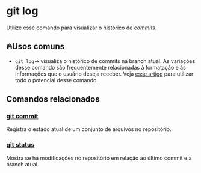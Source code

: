 # git log

Utilize esse comando para visualizar o histórico de _commits_.

## 🔥Usos comuns
- `git log`-> visualiza o histórico de commits na branch atual.
As variações desse comando são frequentemente relacionadas à formatação e às informações que o usuário deseja receber. Veja [esse artigo](https://www.atlassian.com/git/tutorials/git-log#:~:text=The%20%2D%2Ddecorate%20flag%20makes,that%20point%20to%20each%20commit.&text=This%20lets%20you%20know%20that,tip%20of%20the%20main%20branch.) para utilizar todo o potencial desse comando. 

## Comandos relacionados
### [git commit](https://github.com/viniirbr/github-tutorial/blob/main/Comandos%20Essenciais/git-commit.md)
Registra o estado atual de um conjunto de arquivos no repositório.
### [git status](https://github.com/viniirbr/github-tutorial/blob/main/Comandos%20Essenciais/git-status.md)
Mostra se há modificações no repositório em relação ao último commit e a branch atual.
